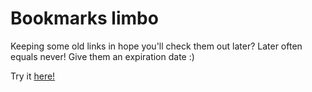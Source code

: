 # Bookmarks limbo

Keeping some old links in hope you'll check them out later? Later often equals never! Give them an expiration date :)

Try it [here!](https://kamil-s-solecki.github.io/bookmarks-limbo/)